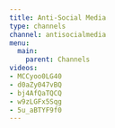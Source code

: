 ```yaml
---
title: Anti-Social Media
type: channels
channel: antisocialmedia
menu:
  main:
    parent: Channels
videos:
- MCCyoo0LG40
- d0aZy047vBQ
- bj4AfQaTQCQ
- w9zLGFx5Sqg
- 5u_aBTYF9f0
---
```


